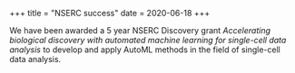 +++
title = "NSERC success"
date = 2020-06-18
+++

We have been awarded a 5 year NSERC Discovery grant _Accelerating biological discovery with automated machine learning for single-cell data analysis_ to develop and apply AutoML methods in the field of single-cell data analysis.